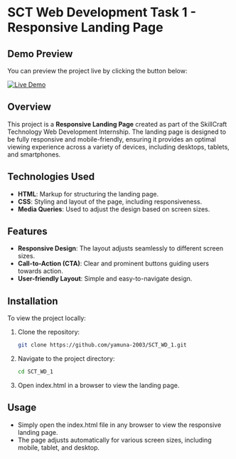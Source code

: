 # SCT Web Development Task 1 - Responsive Landing Page
## Demo Preview
You can preview the project live by clicking the button below:

<a href="https://your-demo-link.com" target="_blank">
  <img src="https://img.shields.io/badge/Live%20Demo-Click%20Here-blue?style=for-the-badge" alt="Live Demo"/>
</a>


## Overview
This project is a **Responsive Landing Page** created as part of the SkillCraft Technology Web Development Internship. The landing page is designed to be fully responsive and mobile-friendly, ensuring it provides an optimal viewing experience across a variety of devices, including desktops, tablets, and smartphones.

## Technologies Used
- **HTML**: Markup for structuring the landing page.
- **CSS**: Styling and layout of the page, including responsiveness.
- **Media Queries**: Used to adjust the design based on screen sizes.

## Features
- **Responsive Design**: The layout adjusts seamlessly to different screen sizes.
- **Call-to-Action (CTA)**: Clear and prominent buttons guiding users towards action.
- **User-friendly Layout**: Simple and easy-to-navigate design.

## Installation

To view the project locally:

1. Clone the repository:
   ```bash
   git clone https://github.com/yamuna-2003/SCT_WD_1.git
2. Navigate to the project directory:
   ```bash
   cd SCT_WD_1
3. Open index.html in a browser to view the landing page.

## Usage
- Simply open the index.html file in any browser to view the responsive landing page.
- The page adjusts automatically for various screen sizes, including mobile, tablet, and desktop.
